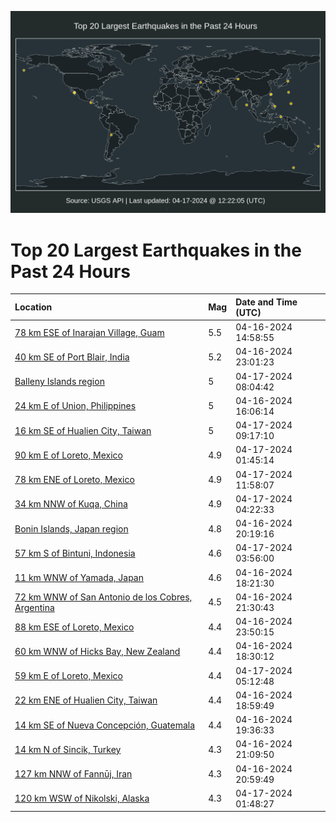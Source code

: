 ![Map](./map.png)

# Top 20 Largest Earthquakes in the Past 24 Hours

| Location | Mag | Date and Time (UTC) |
|:---|:---|:---|
| [78 km ESE of Inarajan Village, Guam](https://earthquake.usgs.gov/earthquakes/eventpage/us7000mcej) | 5.5 | 04-16-2024 14:58:55 |
| [40 km SE of Port Blair, India](https://earthquake.usgs.gov/earthquakes/eventpage/us7000mcjj) | 5.2 | 04-16-2024 23:01:23 |
| [Balleny Islands region](https://earthquake.usgs.gov/earthquakes/eventpage/us7000mcm3) | 5 | 04-17-2024 08:04:42 |
| [24 km E of Union, Philippines](https://earthquake.usgs.gov/earthquakes/eventpage/us7000mcg7) | 5 | 04-16-2024 16:06:14 |
| [16 km SE of Hualien City, Taiwan](https://earthquake.usgs.gov/earthquakes/eventpage/us7000mcmb) | 5 | 04-17-2024 09:17:10 |
| [90 km E of Loreto, Mexico](https://earthquake.usgs.gov/earthquakes/eventpage/us7000mckg) | 4.9 | 04-17-2024 01:45:14 |
| [78 km ENE of Loreto, Mexico](https://earthquake.usgs.gov/earthquakes/eventpage/us7000mcmt) | 4.9 | 04-17-2024 11:58:07 |
| [34 km NNW of Kuqa, China](https://earthquake.usgs.gov/earthquakes/eventpage/us7000mcld) | 4.9 | 04-17-2024 04:22:33 |
| [Bonin Islands, Japan region](https://earthquake.usgs.gov/earthquakes/eventpage/us7000mcid) | 4.8 | 04-16-2024 20:19:16 |
| [57 km S of Bintuni, Indonesia](https://earthquake.usgs.gov/earthquakes/eventpage/us7000mcl5) | 4.6 | 04-17-2024 03:56:00 |
| [11 km WNW of Yamada, Japan](https://earthquake.usgs.gov/earthquakes/eventpage/us7000mchq) | 4.6 | 04-16-2024 18:21:30 |
| [72 km WNW of San Antonio de los Cobres, Argentina](https://earthquake.usgs.gov/earthquakes/eventpage/us7000mciz) | 4.5 | 04-16-2024 21:30:43 |
| [88 km ESE of Loreto, Mexico](https://earthquake.usgs.gov/earthquakes/eventpage/us7000mcjt) | 4.4 | 04-16-2024 23:50:15 |
| [60 km WNW of Hicks Bay, New Zealand](https://earthquake.usgs.gov/earthquakes/eventpage/us7000mchr) | 4.4 | 04-16-2024 18:30:12 |
| [59 km E of Loreto, Mexico](https://earthquake.usgs.gov/earthquakes/eventpage/us7000mclg) | 4.4 | 04-17-2024 05:12:48 |
| [22 km ENE of Hualien City, Taiwan](https://earthquake.usgs.gov/earthquakes/eventpage/us7000mchx) | 4.4 | 04-16-2024 18:59:49 |
| [14 km SE of Nueva Concepción, Guatemala](https://earthquake.usgs.gov/earthquakes/eventpage/us7000mci1) | 4.4 | 04-16-2024 19:36:33 |
| [14 km N of Sincik, Turkey](https://earthquake.usgs.gov/earthquakes/eventpage/us7000mcit) | 4.3 | 04-16-2024 21:09:50 |
| [127 km NNW of Fannūj, Iran](https://earthquake.usgs.gov/earthquakes/eventpage/us7000mciq) | 4.3 | 04-16-2024 20:59:49 |
| [120 km WSW of Nikolski, Alaska](https://earthquake.usgs.gov/earthquakes/eventpage/us7000mckj) | 4.3 | 04-17-2024 01:48:27 |
